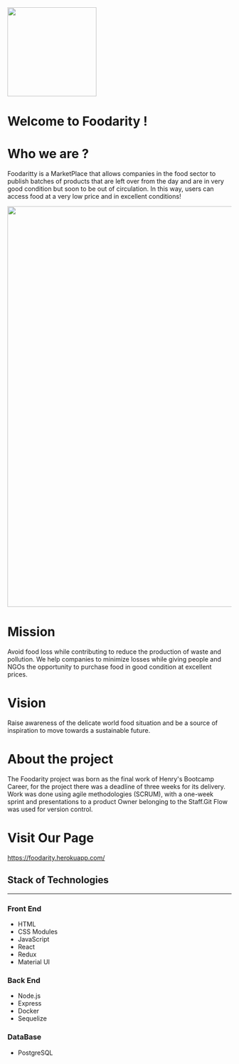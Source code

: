 <img src='./frontend/logo1.png' width='200'>

# Welcome to Foodarity !

# Who we are ?

<p align='left'>
</p>

<p>
Foodaritty is a MarketPlace that allows companies in the food sector to publish batches of products that are left over from the day and are in very good condition but soon to be out of circulation.
In this way, users can access food at a very low price and in excellent conditions!
</p>
<img src='./frontend/foodfrase.png' width='900' heigth='300'>

<br/>

# Mission

<p>
Avoid food loss while contributing to reduce the production of waste and pollution. We help companies to minimize losses while giving people and NGOs the opportunity to purchase food in good condition at excellent prices.
</p>

# Vision

<p>
Raise awareness of the delicate world food situation and be a source of inspiration to move towards a sustainable future.
</p>

# About the project

<p>
The Foodarity project was born as the final work of Henry's Bootcamp Career, for the project there was a deadline of three weeks for its delivery. Work was done using agile methodologies (SCRUM), with a one-week sprint and presentations to a product Owner belonging to the Staff.Git Flow was used for version control.
</p>

# Visit Our Page 

https://foodarity.herokuapp.com/

## Stack of Technologies

<hr>

<h3>Front End</h3>
<ul>
<li>HTML</li>
<li>CSS Modules</li>

<li>JavaScript</li>
<li>React</li>
<li>Redux</li>
<li>Material UI</li>
</ul>

<h3>Back End</h3>

<ul>
<li>Node.js</li>
<li>Express</li>
<li>Docker</li>
<li>Sequelize</li>
</ul>

<h3>DataBase</h3>

<ul>

<li>PostgreSQL</li>
</ul>
